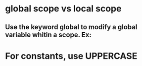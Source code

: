 # global scope vs local scope

## Use the keyword global to modify a global variable whitin a scope. Ex:


# For constants, use UPPERCASE
